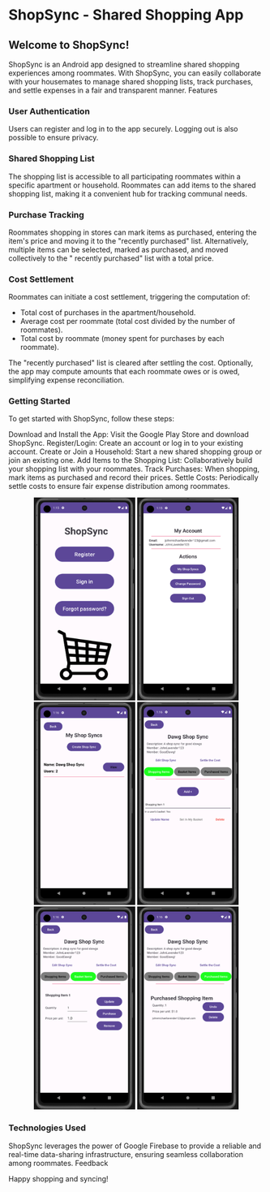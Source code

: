 # ShopSync - Shared Shopping App

## Welcome to ShopSync!

ShopSync is an Android app designed to streamline shared shopping experiences among roommates. With
ShopSync, you can easily collaborate with your housemates to manage shared shopping lists, track
purchases, and settle expenses in a fair and transparent manner.
Features

### User Authentication

Users can register and log in to the app securely.
Logging out is also possible to ensure privacy.

### Shared Shopping List

The shopping list is accessible to all participating roommates within a specific apartment or
household.
Roommates can add items to the shared shopping list, making it a convenient hub for tracking
communal needs.

### Purchase Tracking

Roommates shopping in stores can mark items as purchased, entering the item's price and moving it to
the "recently purchased" list.
Alternatively, multiple items can be selected, marked as purchased, and moved collectively to the "
recently purchased" list with a total price.

### Cost Settlement

Roommates can initiate a cost settlement, triggering the computation of:

- Total cost of purchases in the apartment/household.
- Average cost per roommate (total cost divided by the number of roommates).
- Total cost by roommate (money spent for purchases by each roommate).

The "recently purchased" list is cleared after settling the cost.
Optionally, the app may compute amounts that each roommate owes or is owed, simplifying expense
reconciliation.

### Getting Started

To get started with ShopSync, follow these steps:

Download and Install the App: Visit the Google Play Store and download ShopSync.
Register/Login: Create an account or log in to your existing account.
Create or Join a Household: Start a new shared shopping group or join an existing one.
Add Items to the Shopping List: Collaboratively build your shopping list with your roommates.
Track Purchases: When shopping, mark items as purchased and record their prices.
Settle Costs: Periodically settle costs to ensure fair expense distribution among roommates.

<p align="center">
    <img src="./images/ShopSync-1.png" width="200" height="400" />
    <img src="./images/ShopSync-2.png" width="200" height="400" />
    <img src="./images/ShopSync-3.png" width="200" height="400" />
    <img src="./images/ShopSync-4.png" width="200" height="400" />
    <img src="./images/ShopSync-5.png" width="200" height="400" />
    <img src="./images/ShopSync-6.png" width="200" height="400" />
</p>

### Technologies Used

ShopSync leverages the power of Google Firebase to provide a reliable and real-time data-sharing
infrastructure, ensuring seamless collaboration among roommates.
Feedback

Happy shopping and syncing!